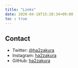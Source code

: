 ```yaml
---
title: "Links"
date: 2020-04-18T15:28:34+09:00
toc : true
---
```


## Contact

- Twitter: [@ha2zakura](https://twitter.com/ha2zakura)
- Instagram: [ha2zakura](https://instagram.com/ha2zakura)
- GitHub: [ha2zakura](https://github.com/ha2zakura)
